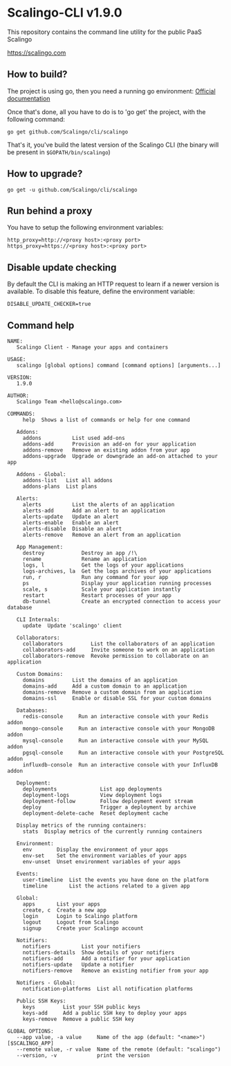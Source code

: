 Scalingo-CLI v1.9.0
===================

This repository contains the command line utility for the public PaaS Scalingo

https://scalingo.com

## How to build?

The project is using go, then you need a running go environment: [Official documentation](https://golang.org/doc/install)

Once that's done, all you have to do is to 'go get' the project, with the following command:

```
go get github.com/Scalingo/cli/scalingo
```

That's it, you've build the latest version of the Scalingo CLI (the binary will be present in `$GOPATH/bin/scalingo`)


## How to upgrade?

```
go get -u github.com/Scalingo/cli/scalingo
```

## Run behind a proxy

You have to setup the following environment variables:

```
http_proxy=http://<proxy host>:<proxy port>
https_proxy=https://<proxy host>:<proxy port>
```

## Disable update checking

By default the CLI is making an HTTP request to learn if a newer version is available.
To disable this feature, define the environment variable:

```
DISABLE_UPDATE_CHECKER=true
```

## Command help

```
NAME:
   Scalingo Client - Manage your apps and containers

USAGE:
   scalingo [global options] command [command options] [arguments...]

VERSION:
   1.9.0

AUTHOR:
   Scalingo Team <hello@scalingo.com>

COMMANDS:
     help  Shows a list of commands or help for one command

   Addons:
     addons          List used add-ons
     addons-add      Provision an add-on for your application
     addons-remove   Remove an existing addon from your app
     addons-upgrade  Upgrade or downgrade an add-on attached to your app

   Addons - Global:
     addons-list   List all addons
     addons-plans  List plans

   Alerts:
     alerts          List the alerts of an application
     alerts-add      Add an alert to an application
     alerts-update   Update an alert
     alerts-enable   Enable an alert
     alerts-disable  Disable an alert
     alerts-remove   Remove an alert from an application

   App Management:
     destroy            Destroy an app /!\
     rename             Rename an application
     logs, l            Get the logs of your applications
     logs-archives, la  Get the logs archives of your applications
     run, r             Run any command for your app
     ps                 Display your application running processes
     scale, s           Scale your application instantly
     restart            Restart processes of your app
     db-tunnel          Create an encrypted connection to access your database

   CLI Internals:
     update  Update 'scalingo' client

   Collaborators:
     collaborators         List the collaborators of an application
     collaborators-add     Invite someone to work on an application
     collaborators-remove  Revoke permission to collaborate on an application

   Custom Domains:
     domains         List the domains of an application
     domains-add     Add a custom domain to an application
     domains-remove  Remove a custom domain from an application
     domains-ssl     Enable or disable SSL for your custom domains

   Databases:
     redis-console     Run an interactive console with your Redis addon
     mongo-console     Run an interactive console with your MongoDB addon
     mysql-console     Run an interactive console with your MySQL addon
     pgsql-console     Run an interactive console with your PostgreSQL addon
     influxdb-console  Run an interactive console with your InfluxDB addon

   Deployment:
     deployments              List app deployments
     deployment-logs          View deployment logs
     deployment-follow        Follow deployment event stream
     deploy                   Trigger a deployment by archive
     deployment-delete-cache  Reset deployment cache

   Display metrics of the running containers:
     stats  Display metrics of the currently running containers

   Environment:
     env        Display the environment of your apps
     env-set    Set the environment variables of your apps
     env-unset  Unset environment variables of your apps

   Events:
     user-timeline  List the events you have done on the platform
     timeline       List the actions related to a given app

   Global:
     apps       List your apps
     create, c  Create a new app
     login      Login to Scalingo platform
     logout     Logout from Scalingo
     signup     Create your Scalingo account

   Notifiers:
     notifiers          List your notifiers
     notifiers-details  Show details of your notifiers
     notifiers-add      Add a notifier for your application
     notifiers-update   Update a notifier
     notifiers-remove   Remove an existing notifier from your app

   Notifiers - Global:
     notification-platforms  List all notification platforms

   Public SSH Keys:
     keys         List your SSH public keys
     keys-add     Add a public SSH key to deploy your apps
     keys-remove  Remove a public SSH key

GLOBAL OPTIONS:
   --app value, -a value     Name of the app (default: "<name>") [$SCALINGO_APP]
   --remote value, -r value  Name of the remote (default: "scalingo")
   --version, -v             print the version
```

